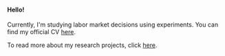 #### Hello!

Currently, I'm studying labor market decisions using experiments. You can find my official CV [here](https://drive.google.com/file/d/12ylab4YmZt1ISsAGNXgVL07R8dB724uj/view?usp=sharing).

To read more about my research projects, click [here](https://alexopanasets.github.io/research).
